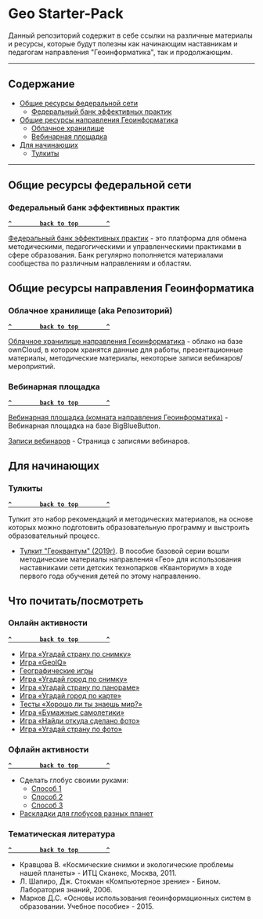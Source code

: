 # Geo Starter-Pack 


Данный репозиторий содержит в себе ссылки на различные материалы и ресурсы, которые будут полезны как начинающим наставникам и педагогам направления "Геоинформатика", так и продолжающим.

--------------------
## Содержание

- [Общие ресурсы федеральной сети](#общие-ресурсы-федеральной-сети)
  - [Федеральный банк эффективных практик](#федеральный-банк-эффективных-практик)
- [Общие ресурсы направления Геоинформатика](#общие-ресурсы-направления-геоинформатика)
  - [Облачное хранилище](#облачное-хранилище-aka-репозиторий)
  - [Вебинарная площадка](#вебинарная-площадка)
- [Для начинающих](#для-начинающих)
  - [Тулкиты](#тулкиты)

--------------------

## Общие ресурсы федеральной сети

### Федеральный банк эффективных практик

**[`^        back to top        ^`](#)**

[Федеральный банк эффективных практик](http://xn--80aqmb5ay.xn--p1ai/) - это платформа для обмена методическими, педагогическими и управленческими практиками в сфере образования.
Банк регулярно пополняется материалами сообщества по различным направлениям и областям.


## Общие ресурсы направления Геоинформатика

### Облачное хранилище (aka Репозиторий)

**[`^        back to top        ^`](#)**

[Облачное хранилище направления Геоинформатика](https://cloud.roskvantorium.ru/index.php/s/6c6kp5eOLOAqpxY) - облако на базе ownCloud, в котором хранятся данные для работы, презентационные материалы, методические материалы, некоторые записи вебинаров/мероприятий.

### Вебинарная площадка

**[`^        back to top        ^`](#)**

[Вебинарная площадка (комната направления Геоинформатика)](https://web.roskvantorium.ru/b/77a-ld4-xjs-szx) - Вебинарная площадка на базе BigBlueButton.

[Записи вебинаров](https://github.com/FCSE-Geo/Geo-Starter-Pack/blob/main/webinar_recordings.md) - Страница с записями вебинаров. 



## Для начинающих

### Тулкиты

**[`^        back to top        ^`](#)**

Тулкит это набор рекомендаций и методических материалов, на основе которых можно подготовить образовательную программу и выстроить образовательный процесс.

- [Тулкит "Геоквантум" (2019г)](https://roskvantorium.ru/upload/iblock/385/GEO_kvantum_2019_PRINT.pdf). В пособие базовой серии вошли методические материалы направления «Гео» для использования наставниками сети детских технопарков «Кванториум» в ходе первого года обучения детей по этому направлению.


## Что почитать/посмотреть

### Онлайн активности

**[`^        back to top        ^`](#)**

- [Игра «Угадай страну по снимку»](https://qz.com/304487/the-view-from-above-can-you-name-these-countries-using-only-satellite-photos/)
- [Игра «GeoIQ»](http://kelsocartography.com/blog/?p=56)
- [Географические игры](https://www.geoguessr.com/seterra/ru)
- [Игра «Угадай город по снимку»](https://www.theguardian.com/cities/2015/sep/30/identify-world-cities-street-plans-quiz)
- [Игра «Угадай страну по панораме»](https://www.geoguessr.com/)
- [Игра «Угадай город по карте»](https://jamaps.github.io/city-guesser/)
- [Тесты «Хорошо ли ты знаешь мир?»](https://motovskikh.ru/)
- [Игра «Бумажные самолетики»](https://paperplanes.world/)
- [Игра «Найди откуда сделано фото»](https://findplace.club/)
- [Игра «Угадай страну по фото»](https://yandex.ru/lab/countries)

### Офлайн активности

**[`^        back to top        ^`](#)**

- Сделать глобус своими руками:
  - [Способ 1](https://www.3dgeography.co.uk/make-a-globe)
  - [Способ 2](https://www.penza-press.ru/lenta-novostey/119056/delaem-globus-dlya-shkolnikov.-master-klass)
  - [Способ 3](https://www.esri.com/arcgis-blog/products/arcgis-pro/mapping/make-this-dymaxion-globe-ornament-please/)
- [Раскладки для глобусов разных планет](http://www.vendian.org/mncharity/dir3/planet_globes/)


### Тематическая литература

**[`^        back to top        ^`](#)**

- Кравцова В. «Космические снимки и экологические проблемы нашей планеты» - ИТЦ Сканекс, Москва, 2011.
- Л. Шапиро, Дж. Стокман «Компьютерное зрение» - Бином. Лаборатория знаний, 2006.
- Марков Д.С. «Основы использования геоинформационных систем в образовании. Учебное пособие» - 2015.
